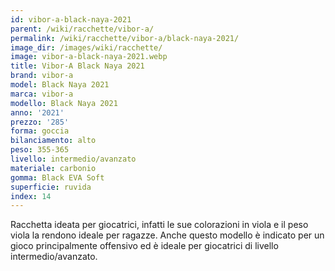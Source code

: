 ```yaml
---
id: vibor-a-black-naya-2021
parent: /wiki/racchette/vibor-a/
permalink: /wiki/racchette/vibor-a/black-naya-2021/
image_dir: /images/wiki/racchette/
image: vibor-a-black-naya-2021.webp
title: Vibor-A Black Naya 2021
brand: vibor-a
model: Black Naya 2021
marca: vibor-a
modello: Black Naya 2021
anno: '2021'
prezzo: '285'
forma: goccia
bilanciamento: alto
peso: 355-365
livello: intermedio/avanzato
materiale: carbonio
gomma: Black EVA Soft
superficie: ruvida
index: 14
---
```

Racchetta ideata per giocatrici, infatti le sue colorazioni in viola e il peso viola la rendono ideale per ragazze. Anche questo modello è indicato per un gioco principalmente offensivo ed è ideale per giocatrici di livello intermedio/avanzato.
